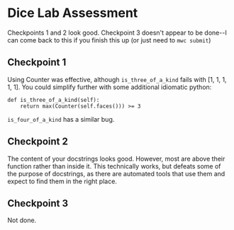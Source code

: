 # Dice Lab Assessment

Checkpoints 1 and 2 look good. Checkpoint 3 doesn't appear to be done--I can come 
back to this if you finish this up (or just need to `mwc submit`)

## Checkpoint 1

Using Counter was effective, although `is_three_of_a_kind`
fails with [1, 1, 1, 1, 1]. You could simplify further with 
some additional idiomatic python:

```
def is_three_of_a_kind(self):
    return max(Counter(self.faces())) >= 3
```

`is_four_of_a_kind` has a similar bug.

## Checkpoint 2
The content of your docstrings looks good. However, most are above their function
rather than inside it. This technically works, but defeats some of the purpose of 
docstrings, as there are automated tools that use them and expect to find them in 
the right place. 

## Checkpoint 3
Not done.
